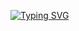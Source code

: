 [![Typing SVG](https://readme-typing-svg.demolab.com?font=Fira+Code&weight=500&size=30&pause=1000&color=F7001D&width=435&lines=%F0%9F%91%BEWelcome+to+my+world%F0%9F%91%BE;%F0%9F%98%84Superdart2017%F0%9F%98%84)](https://git.io/typing-svg)
